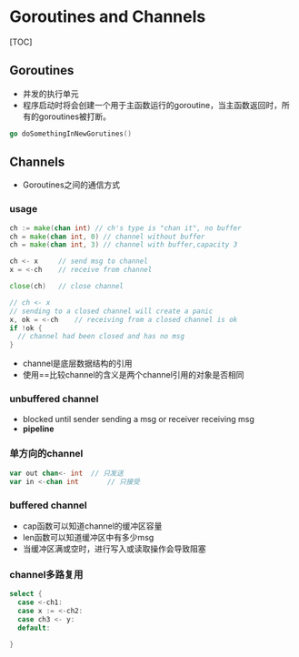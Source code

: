 # Goroutines and Channels

[TOC]

## Goroutines

- 并发的执行单元
- 程序启动时将会创建一个用于主函数运行的goroutine，当主函数返回时，所有的goroutines被打断。

```go
go doSomethingInNewGorutines()
```

## Channels

- Goroutines之间的通信方式

### usage

```go
ch := make(chan int) // ch's type is "chan it", no buffer
ch = make(chan int, 0) // channel without buffer
ch = make(chan int, 3) // channel with buffer,capacity 3

ch <- x		// send msg to channel
x = <-ch	// receive from channel

close(ch)	// close channel

// ch <- x 
// sending to a closed channel will create a panic
x, ok = <-ch	// receiving from a closed channel is ok
if !ok {
  // channel had been closed and has no msg
}
```

- channel是底层数据结构的引用
- 使用==比较channel的含义是两个channel引用的对象是否相同

### unbuffered channel

- blocked until sender sending a msg or receiver receiving msg
- **pipeline** 

### 单方向的channel

```go
var out chan<- int	// 只发送
var in <-chan int		// 只接受
```

### buffered channel

- cap函数可以知道channel的缓冲区容量
- len函数可以知道缓冲区中有多少msg
- 当缓冲区满或空时，进行写入或读取操作会导致阻塞

### channel多路复用

```go
select {
  case <-ch1:
  case x := <-ch2:
  case ch3 <- y:
  default:
  
}
```

